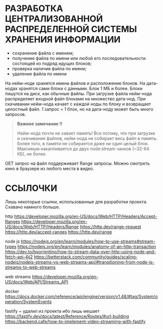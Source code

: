 # РАЗРАБОТКА ЦЕНТРАЛИЗОВАННОЙ РАСПРЕДЕЛЕННОЙ СИСТЕМЫ ХРАНЕНИЯ ИНФОРМАЦИИ

- сохранение файла с именем;
- получение файла по имени или любой его последовательности состоящей из подряд идущих блоков;
- проверка наличия файла по имени;
- удаление файла по имени

На нейм-ноде хранятся имена файлов и расположение блоков.
На дата-нодах хранятся сами блоки с данными. Блок 1 МБ и более. Блоки пишутся на диск, как обычные файлы. 
При загрузке файла нейм-нода распределяет входной файл блоками на множество дата-нод. 
При скачивании нейм-нода качает с каждой ноды по блоку и возвращает целостный файл. 
1 запрос = 1 блок, но на дата-ноду может быть много запросов.

> **Важное замечание !!**
> 
> Нейм-нода почти не хавает память!
> Все потому, что при загрузке и скачивании файлов, нейм-нода не собирает весь файл в память.
> Более того, в памяти не собирается даже ни один целый блок. 
> Максимум накапливается до двух node:stream чанков (~32-64 КБ), не более.

GET запрос на файл поддерживает Range запросы.
Можно смотреть кино в браузере из любого места в видео.



# ССЫЛОЧКИ

Лишь некоторые ссылки, использованные для разработки проекта. Схавано намного больше.

http
https://developer.mozilla.org/en-US/docs/Web/HTTP/Headers/Accept-Ranges
https://developer.mozilla.org/en-US/docs/Web/HTTP/Headers/Range
https://http.dev/range-request
https://http.dev/accept-ranges
https://http.dev/range

node js
https://nodejs.org/en/learn/modules/how-to-use-streams#stream-types
https://nodejs.org/en/learn/modules/anatomy-of-an-http-transaction
https://dev.to/bsorrentino/how-to-stream-data-over-http-using-node-and-fetch-api-4ij2
https://betterstack.com/community/guides/scaling-nodejs/nodejs-streams-vs-web-streams-api/#transitioning-from-node-js-streams-to-web-streams

web streams
https://developer.mozilla.org/en-US/docs/Web/API/Streams_API

docker
https://docs.docker.com/reference/api/engine/version/v1.48/#tag/System/operation/SystemEvents

fastify ~ удалил из проекта ибо лишь мешает
https://fastify.dev/docs/latest/Reference/Routes/#url-building
https://backend.cafe/how-to-implement-video-streaming-with-fastify
